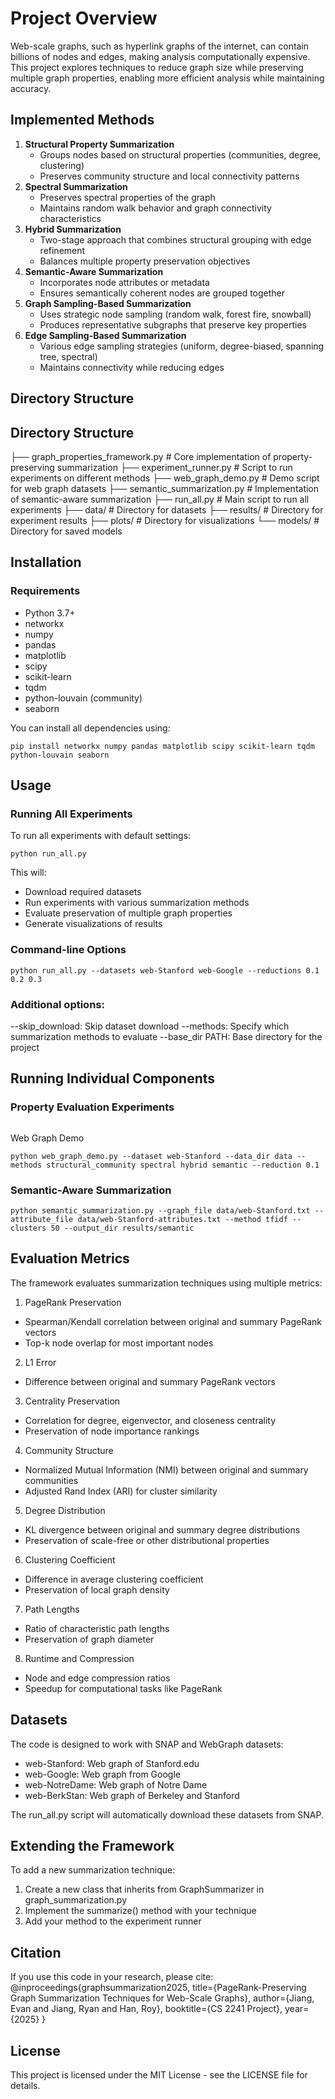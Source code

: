 # Project Overview
Web-scale graphs, such as hyperlink graphs of the internet, can contain billions of nodes and edges, making analysis computationally expensive. This project explores techniques to reduce graph size while preserving multiple graph properties, enabling more efficient analysis while maintaining accuracy.

## Implemented Methods
1. **Structural Property Summarization**
   - Groups nodes based on structural properties (communities, degree, clustering)
   - Preserves community structure and local connectivity patterns
2. **Spectral Summarization**
   - Preserves spectral properties of the graph
   - Maintains random walk behavior and graph connectivity characteristics
3. **Hybrid Summarization**
   - Two-stage approach that combines structural grouping with edge refinement
   - Balances multiple property preservation objectives
4. **Semantic-Aware Summarization**
   - Incorporates node attributes or metadata
   - Ensures semantically coherent nodes are grouped together
5. **Graph Sampling-Based Summarization**
   - Uses strategic node sampling (random walk, forest fire, snowball)
   - Produces representative subgraphs that preserve key properties
6. **Edge Sampling-Based Summarization**
   - Various edge sampling strategies (uniform, degree-biased, spanning tree, spectral)
   - Maintains connectivity while reducing edges

## Directory Structure

## Directory Structure
├── graph_properties_framework.py  # Core implementation of property-preserving summarization
├── experiment_runner.py           # Script to run experiments on different methods
├── web_graph_demo.py              # Demo script for web graph datasets
├── semantic_summarization.py      # Implementation of semantic-aware summarization
├── run_all.py                     # Main script to run all experiments
├── data/                          # Directory for datasets
├── results/                       # Directory for experiment results
├── plots/                         # Directory for visualizations
└── models/                        # Directory for saved models


## Installation

### Requirements
- Python 3.7+  
- networkx  
- numpy  
- pandas  
- matplotlib  
- scipy  
- scikit-learn  
- tqdm  
- python-louvain (community)  
- seaborn

You can install all dependencies using:
```
pip install networkx numpy pandas matplotlib scipy scikit-learn tqdm python-louvain seaborn
```

## Usage
### Running All Experiments
To run all experiments with default settings:
```
python run_all.py
```
This will:
- Download required datasets
- Run experiments with various summarization methods
- Evaluate preservation of multiple graph properties
- Generate visualizations of results

### Command-line Options
```
python run_all.py --datasets web-Stanford web-Google --reductions 0.1 0.2 0.3
```

### Additional options:
--skip_download: Skip dataset download
--methods: Specify which summarization methods to evaluate
--base_dir PATH: Base directory for the project

## Running Individual Components
### Property Evaluation Experiments
```python experiment_runner.py --dataset data/web-Stanford.txt --dataset_type snap --methods structural_community spectral hybrid --reduction 0.1 --output_dir results/web-Stanford
```
Web Graph Demo
```
python web_graph_demo.py --dataset web-Stanford --data_dir data --methods structural_community spectral hybrid semantic --reduction 0.1
```
### Semantic-Aware Summarization
```
python semantic_summarization.py --graph_file data/web-Stanford.txt --attribute_file data/web-Stanford-attributes.txt --method tfidf --clusters 50 --output_dir results/semantic
```

## Evaluation Metrics
The framework evaluates summarization techniques using multiple metrics:

1. PageRank Preservation
  - Spearman/Kendall correlation between original and summary PageRank vectors
  - Top-k node overlap for most important nodes
2. L1 Error
  - Difference between original and summary PageRank vectors
3. Centrality Preservation
  - Correlation for degree, eigenvector, and closeness centrality
  - Preservation of node importance rankings
4. Community Structure
  - Normalized Mutual Information (NMI) between original and summary communities
  - Adjusted Rand Index (ARI) for cluster similarity
5. Degree Distribution
  - KL divergence between original and summary degree distributions
  - Preservation of scale-free or other distributional properties
6. Clustering Coefficient
  - Difference in average clustering coefficient
  - Preservation of local graph density
7. Path Lengths
  - Ratio of characteristic path lengths
  - Preservation of graph diameter
8. Runtime and Compression
  - Node and edge compression ratios
  - Speedup for computational tasks like PageRank

## Datasets
The code is designed to work with SNAP and WebGraph datasets:

- web-Stanford: Web graph of Stanford.edu
- web-Google: Web graph from Google
- web-NotreDame: Web graph of Notre Dame
- web-BerkStan: Web graph of Berkeley and Stanford

The run_all.py script will automatically download these datasets from SNAP.

## Extending the Framework
To add a new summarization technique:

1. Create a new class that inherits from GraphSummarizer in graph_summarization.py
2. Implement the summarize() method with your technique
3. Add your method to the experiment runner

## Citation
If you use this code in your research, please cite:
@inproceedings{graphsummarization2025,
  title={PageRank-Preserving Graph Summarization Techniques for Web-Scale Graphs},
  author={Jiang, Evan and Jiang, Ryan and Han, Roy},
  booktitle={CS 2241 Project},
  year={2025}
}

## License
This project is licensed under the MIT License - see the LICENSE file for details.
